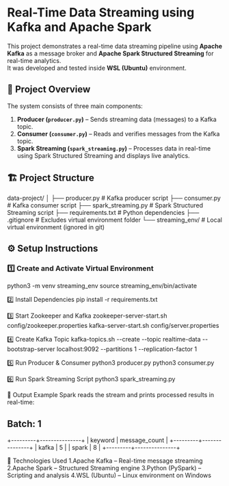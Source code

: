 # Real-Time Data Streaming using Kafka and Apache Spark

This project demonstrates a real-time data streaming pipeline using **Apache Kafka** as a message broker and **Apache Spark Structured Streaming** for real-time analytics.  
It was developed and tested inside **WSL (Ubuntu)** environment.

## 🚀 Project Overview

The system consists of three main components:

1. **Producer (`producer.py`)** – Sends streaming data (messages) to a Kafka topic.
2. **Consumer (`consumer.py`)** – Reads and verifies messages from the Kafka topic.
3. **Spark Streaming (`spark_streaming.py`)** – Processes data in real-time using Spark Structured Streaming and displays live analytics.

## 🏗️ Project Structure

data-project/
│
├── producer.py # Kafka producer script
├── consumer.py # Kafka consumer script
├── spark_streaming.py # Spark Structured Streaming script
├── requirements.txt # Python dependencies
├── .gitignore # Excludes virtual environment folder
└── streaming_env/ # Local virtual environment (ignored in git)

## ⚙️ Setup Instructions

### 1️⃣ Create and Activate Virtual Environment

python3 -m venv streaming_env
source streaming_env/bin/activate

2️⃣ Install Dependencies
pip install -r requirements.txt

3️⃣ Start Zookeeper and Kafka
zookeeper-server-start.sh config/zookeeper.properties
kafka-server-start.sh config/server.properties

4️⃣ Create Kafka Topic
kafka-topics.sh --create --topic realtime-data --bootstrap-server localhost:9092 --partitions 1 --replication-factor 1

5️⃣ Run Producer & Consumer
python3 producer.py
python3 consumer.py

6️⃣ Run Spark Streaming Script
python3 spark_streaming.py

🧩 Output Example
Spark reads the stream and prints processed results in real-time:

Batch: 1
-------------------------------------------
+---------+---------------+
| keyword | message_count |
+---------+---------------+
| kafka   | 5             |
| spark   | 8             |
+---------+---------------+

🧠 Technologies Used
1.Apache Kafka – Real-time message streaming
2.Apache Spark – Structured Streaming engine
3.Python (PySpark) – Scripting and analysis
4.WSL (Ubuntu) – Linux environment on Windows
